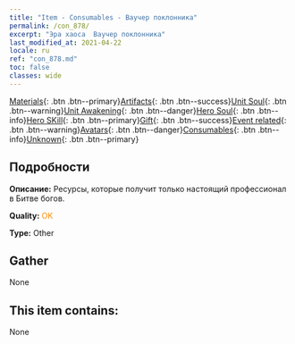 ```yaml
---
title: "Item - Consumables - Ваучер поклонника"
permalink: /con_878/
excerpt: "Эра хаоса  Ваучер поклонника"
last_modified_at: 2021-04-22
locale: ru
ref: "con_878.md"
toc: false
classes: wide
---
```

 [Materials](/ItemsRU/){: .btn .btn--primary}[Artifacts](/ItemsRU/Artifacts/){: .btn .btn--success}[Unit Soul](/ItemsRU/UnitSoul/){: .btn .btn--warning}[Unit Awakening](/ItemsRU/UnitAwakening/){: .btn .btn--danger}[Hero Soul](/ItemsRU/HeroSoul/){: .btn .btn--info}[Hero SKill](/ItemsRU/HeroSkill/){: .btn .btn--primary}[Gift](/ItemsRU/Gift/){: .btn .btn--success}[Event related](/ItemsRU/Events/){: .btn .btn--warning}[Avatars](/ItemsRU/Avatars/){: .btn .btn--danger}[Consumables](/ItemsRU/Consumables/){: .btn .btn--info}[Unknown](/ItemsRU/Unknown/){: .btn .btn--primary}

## Подробности
 **Описание:** Ресурсы, которые получит только настоящий профессионал в Битве богов.

 **Quality:** <span style="color: #FF8C00">OK</span>

 **Type:** Other

## Gather

  None

## This item contains:

  None

